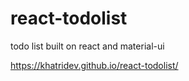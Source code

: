 # react-todolist
todo list built on react and material-ui

https://khatridev.github.io/react-todolist/
